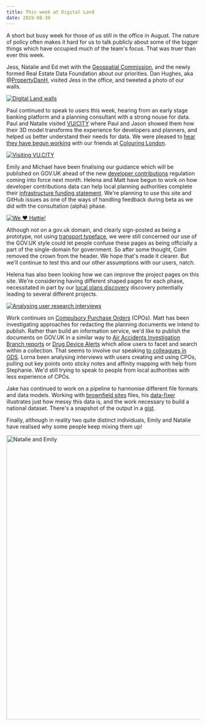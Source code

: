 ```yaml
---
title: This week at Digital Land
date: 2019-08-30
---
```


A short but busy week for those of us still in the office in August. The nature of policy often makes it hard for us to talk publicly about some of the bigger things which have occupied much of the team's focus. That was truer than ever this week. 

Jess, Natalie and Ed met with the [Geospatial Commission](https://www.gov.uk/government/organisations/geospatial-commission), and the newly formed Real Estate Data Foundation about our priorities. Dan Hughes, aka @<a href="https://twitter.com/PropertyDanH/">PropertyDanH</a>, visited Jess in the office, and tweeted a photo of our walls.

<a href="https://twitter.com/PropertyDanH/status/1167075800916643841"><img src="https://pbs.twimg.com/media/EDJJPU_XsAM5rix.jpg" alt="Digital Land walls"></a>

Paul continued to speak to users this week, hearing from an early stage banking platform and a planning consultant with a strong nouse for data. Paul and Natalie visited <a href="https://vu.city/">VU/CITY</a> where Paul and Jason showed them how their 3D model transforms the experience for developers and planners, and helped us better understand their needs for data. We were pleased to <a href="https://geospatialcommission.blog.gov.uk/2019/08/28/vu-city-bringing-planning-into-the-community/">hear they have begun working</a> with our friends at <a href="https://colouringlondon.org/">Colouring London</a>.

<a href="https://www.flickr.com/photos/psd/48646555352/in/datetaken-public/" title="Visiting VU.CITY"><img src="https://live.staticflickr.com/65535/48646555352_51afc24ac2_b.jpg" alt="Visiting VU.CITY"></a>

Emily and Michael have been finalising our guidance which will be published on GOV.UK ahead of the new [developer contributions](https://digital-land.github.io/project/developer-contributions/) regulation coming into force next month. Helena and Matt have begun to work on how developer contributions data can help local planning authorities complete their <a href="https://github.com/digital-land/digital-land/issues/222">infrastructure funding statement</a>.  We're planning to use this site and GitHub issues as one of the ways of handling feedback during beta as we did with the consultation (alpha) phase. 

<a href="https://www.flickr.com/photos/psd/48647648787/in/datetaken-public/" title="We ❤️ Hattie!"><img src="https://live.staticflickr.com/65535/48647648787_26ee37350c_b.jpg"  alt="We ❤️ Hattie!"></a>

Although not on a gov.uk domain, and clearly sign-posted as being a prototype, not using [transport typeface](https://designnotes.blog.gov.uk/2015/03/11/can-i-use-the-gov-uk-fonts/), we were still concerned our use of the GOV.UK style could let people confuse these pages as being officially a part of the single-domain for government. So after some thought, Colm removed the crown from the header. We hope that's made it clearer. But we'll continue to test this and our other assumptions with our users, natch.

Helena has also been looking how we can improve the project pages on this site. We're considering having different shaped pages for each phase, necessitated in part by our [local plans discovery](https://digital-land.github.io/project/local-plans/) discovery potentially leading to several different projects.

<a href="https://www.flickr.com/photos/psd/48629182018/in/datetaken/" title="Analysing user research interviews"><img src="https://live.staticflickr.com/65535/48629182018_ccdca15d12_b.jpg" alt="Analysing user research interviews"></a>

Work continues on [Compulsory Purchase Orders](https://digital-land.github.io/project/compulsory-purchase-orders/) (CPOs). Matt has been investigating approaches for redacting the planning documents we intend to publish. Rather than build an information service, we'd like to publish the documents on GOV.UK in a similar way to [Air Accidents Investigation Branch reports](https://www.gov.uk/aaib-reports) or [Drug Device Alerts](https://www.gov.uk/drug-device-alerts) which allow users to facet and search within a collection. That seems to involve our speaking [to colleagues in GDS](https://www.gov.uk/guidance/content-design/organising-and-grouping-content-on-gov-uk).  Lorna been analysing interviews with users creating and using CPOs, pulling out key points onto sticky notes and affinity mapping with help from Stephanie. We'd still trying to speak to people from local authorities with less experience of CPOs.

Jake has continued to work on a pipeline to harmonise different file formats and data models. Working with [brownfield sites](https://digital-land.github.io/project/brownfield-sites/) files, his [data-fixer](https://github.com/digital-land/data-fixer-prototype/blob/master/index.js#L48) illustrates just how messy this data is, and the work necessary to build a national dataset. There's a snapshot of the output in a [gist](https://gist.githubusercontent.com/jakemulley/9e2a078f2e5556e967ec24b73c87e9cd/raw/0aff13d851ae7a66543b11f98f8980457ed464f3/data-fixer-prototype%2520-%2520brownfield%2520site%2520pre-validation).

Finally, although in reality two quite distinct individuals, Emily and Natalie have realised why some people keep mixing them up!

<a href="https://www.flickr.com/photos/psd/48647196093/in/datetaken/" title="Natalie and Emily"><img src="https://live.staticflickr.com/65535/48647196093_bd831acb13_b.jpg" width="1023" height="740" alt="Natalie and Emily"></a><script async src="//embedr.flickr.com/assets/client-code.js" charset="utf-8"></script>
